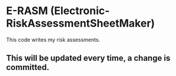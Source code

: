 # E-RASM (Electronic-RiskAssessmentSheetMaker)

This code writes my risk assessments.

## This will be updated every time, a change is committed.
